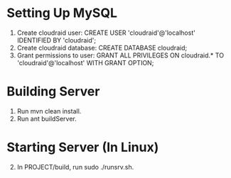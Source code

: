 Setting Up MySQL
================

1. Create cloudraid user: CREATE USER 'cloudraid'@'localhost' IDENTIFIED BY 'cloudraid';
2. Create cloudraid database: CREATE DATABASE cloudraid;
3. Grant permissions to user: GRANT ALL PRIVILEGES ON cloudraid.* TO 'cloudraid'@'localhost' WITH GRANT OPTION;

Building Server
===============

1. Run mvn clean install.
2. Run ant buildServer.

Starting Server (In Linux)
==========================

2. In PROJECT/build, run sudo ./runsrv.sh.

